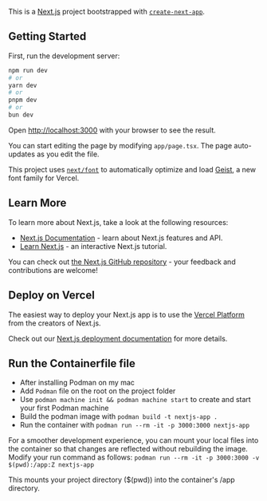 This is a [Next.js](https://nextjs.org) project bootstrapped with [`create-next-app`](https://nextjs.org/docs/app/api-reference/cli/create-next-app).

## Getting Started

First, run the development server:

```bash
npm run dev
# or
yarn dev
# or
pnpm dev
# or
bun dev
```

Open [http://localhost:3000](http://localhost:3000) with your browser to see the result.

You can start editing the page by modifying `app/page.tsx`. The page auto-updates as you edit the file.

This project uses [`next/font`](https://nextjs.org/docs/app/building-your-application/optimizing/fonts) to automatically optimize and load [Geist](https://vercel.com/font), a new font family for Vercel.

## Learn More

To learn more about Next.js, take a look at the following resources:

-   [Next.js Documentation](https://nextjs.org/docs) - learn about Next.js features and API.
-   [Learn Next.js](https://nextjs.org/learn) - an interactive Next.js tutorial.

You can check out [the Next.js GitHub repository](https://github.com/vercel/next.js) - your feedback and contributions are welcome!

## Deploy on Vercel

The easiest way to deploy your Next.js app is to use the [Vercel Platform](https://vercel.com/new?utm_medium=default-template&filter=next.js&utm_source=create-next-app&utm_campaign=create-next-app-readme) from the creators of Next.js.

Check out our [Next.js deployment documentation](https://nextjs.org/docs/app/building-your-application/deploying) for more details.

## Run the Containerfile file

-   After installing Podman on my mac
-   Add `Podman` file on the root on the project folder
-   Use `podman machine init && podman machine start` to create and start your first Podman machine
-   Build the podman image with `podman build -t nextjs-app .`
-   Run the container with `podman run --rm -it -p 3000:3000 nextjs-app`

For a smoother development experience, you can mount your local files into the container so that changes are reflected without rebuilding the image.
Modify your run command as follows: `podman run --rm -it -p 3000:3000 -v $(pwd):/app:Z nextjs-app`

This mounts your project directory ($(pwd)) into the container's /app directory.
